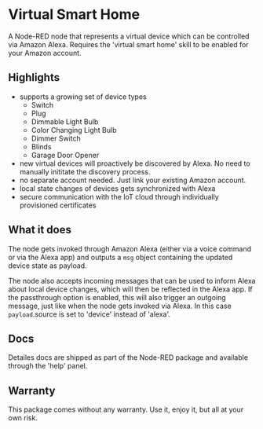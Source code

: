 # Virtual Smart Home

A Node-RED node that represents a virtual device which can be controlled via
Amazon Alexa. Requires the 'virtual smart home' skill to be enabled for your
Amazon account.

## Highlights

- supports a growing set of device types
  - Switch
  - Plug
  - Dimmable Light Bulb
  - Color Changing Light Bulb
  - Dimmer Switch
  - Blinds
  - Garage Door Opener
- new virtual devices will proactively be discovered by Alexa. No need to
  manually inititate the discovery process.
- no separate account needed. Just link your existing Amazon account.
- local state changes of devices gets synchronized with Alexa
- secure communication with the IoT cloud through individually provisioned
  certificates

## What it does

The node gets invoked through Amazon Alexa (either via a voice command or via
the Alexa app) and outputs a `msg` object containing the updated device state as
payload.

The node also accepts incoming messages that can be used to inform Alexa about
local device changes, which will then be reflected in the Alexa app. If the
passthrough option is enabled, this will also trigger an outgoing message, just
like when the node gets invoked via Alexa. In this case `payload`.source is set
to 'device' instead of 'alexa'.

## Docs

Detailes docs are shipped as part of the Node-RED package and available through
the 'help' panel.

## Warranty

This package comes without any warranty. Use it, enjoy it, but all at your own
risk.
